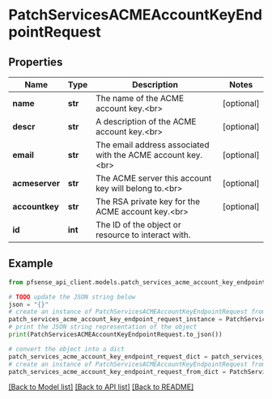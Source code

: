 # PatchServicesACMEAccountKeyEndpointRequest


## Properties

Name | Type | Description | Notes
------------ | ------------- | ------------- | -------------
**name** | **str** | The name of the ACME account key.&lt;br&gt; | [optional] 
**descr** | **str** | A description of the ACME account key.&lt;br&gt; | [optional] 
**email** | **str** | The email address associated with the ACME account key.&lt;br&gt; | [optional] 
**acmeserver** | **str** | The ACME server this account key will belong to.&lt;br&gt; | [optional] 
**accountkey** | **str** | The RSA private key for the ACME account key.&lt;br&gt; | [optional] 
**id** | **int** | The ID of the object or resource to interact with. | 

## Example

```python
from pfsense_api_client.models.patch_services_acme_account_key_endpoint_request import PatchServicesACMEAccountKeyEndpointRequest

# TODO update the JSON string below
json = "{}"
# create an instance of PatchServicesACMEAccountKeyEndpointRequest from a JSON string
patch_services_acme_account_key_endpoint_request_instance = PatchServicesACMEAccountKeyEndpointRequest.from_json(json)
# print the JSON string representation of the object
print(PatchServicesACMEAccountKeyEndpointRequest.to_json())

# convert the object into a dict
patch_services_acme_account_key_endpoint_request_dict = patch_services_acme_account_key_endpoint_request_instance.to_dict()
# create an instance of PatchServicesACMEAccountKeyEndpointRequest from a dict
patch_services_acme_account_key_endpoint_request_from_dict = PatchServicesACMEAccountKeyEndpointRequest.from_dict(patch_services_acme_account_key_endpoint_request_dict)
```
[[Back to Model list]](../README.md#documentation-for-models) [[Back to API list]](../README.md#documentation-for-api-endpoints) [[Back to README]](../README.md)


